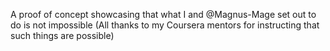 A proof of concept showcasing that what I and @Magnus-Mage set out to do is not impossible (All thanks to my Coursera mentors for instructing that such things are possible)
